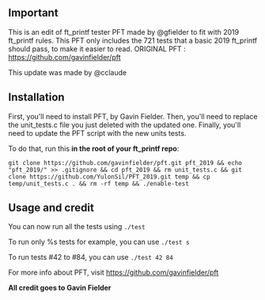 ## Important
This is an edit of ft_printf tester PFT made by @gfielder to fit with 2019 ft_printf rules.
This PFT only includes the 721 tests that a basic 2019 ft_printf should pass, to make it easier to read.
ORIGINAL PFT : https://github.com/gavinfielder/pft

This update was made by @cclaude

## Installation

First, you'll need to install PFT, by Gavin Fielder.
Then, you'll need to replace the unit_tests.c file you just deleted with the updated one.
Finally, you'll need to update the PFT script with the new units tests.

To do that, run this **in the root of your ft_printf repo**:

```
git clone https://github.com/gavinfielder/pft.git pft_2019 && echo "pft_2019/" >> .gitignore && cd pft_2019 && rm unit_tests.c && git clone https://github.com/YulonSil/PFT_2019.git temp && cp temp/unit_tests.c . && rm -rf temp && ./enable-test
```

## Usage and credit

You can now run all the tests using ```./test```

To run only %s tests for example, you can use ```./test s```

To run tests #42 to #84, you can use ```./test 42 84```

For more info about PFT, visit https://github.com/gavinfielder/pft

**All credit goes to Gavin Fielder**
